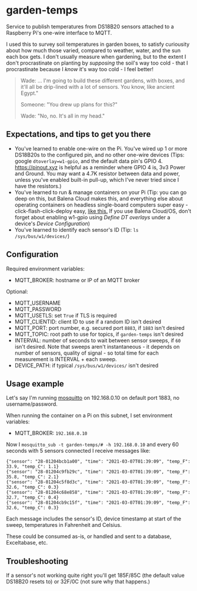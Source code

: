 # garden-temps

Service to publish temperatures from DS18B20 sensors attached to a Raspberry Pi's one-wire interface to MQTT.

I used this to survey soil temperatures in garden boxes, to satisfy curiousity about how much those varied, compared to weather, water, and the sun each box gets. I don't usually measure when gardening, but to the extent I don't procrastinate on planting by *supposing* the soil's way too cold - that I procrastinate because I *know* it's way too cold - I feel better!

> Wade: ... I'm going to build these different gardens, with boxes, and it'll all be drip-lined with a lot of sensors. You
> know, like ancient Egypt."
> 
> Someone: "You drew up plans for this?"
> 
> Wade: "No, no. It's all in my head."

## Expectations, and tips to get you there

- You've learned to enable one-wire on the Pi. You've wired up 1 or more DS18B20s to the configured pin, and no other one-wire devices (Tips: google `dtoverlay=w1-gpio`, and the default data pin's GPIO 4. <https://pinout.xyz> is helpful as a reminder where GPIO 4 is, 3v3 Power and Ground. You may want a 4.7K resistor between data and power, unless you've enabled built-in pull-up, which I've never tried since I have the resistors.)
- You've learned to run & manage containers on your Pi (Tip: you can go deep on this, but Balena Cloud makes this, and everything else about operating containers on headless single-board computers super easy - click-flash-click-deploy easy, [like this.](https://dashboard.balena-cloud.com/deploy) If you use Balena Cloud/OS, don't forget about enabling w1-gpio using *Define DT overlays* under a device's *Device Configuration*)
- You've learned to identify each sensor's ID (Tip: `ls /sys/bus/w1/devices/`)

## Configuration

Required environment variables:

- MQTT_BROKER: hostname or IP of an MQTT broker

Optional:

- MQTT_USERNAME
- MQTT_PASSWORD
- MQTT_USETLS: set `True` if TLS is required
- MQTT_CLIENTID: client ID to use if a random ID isn't desired
- MQTT_PORT: port number, e.g. secured port `8883`, if `1883` isn't desired
- MQTT_TOPIC: root path to use for topics, if `garden-temps` isn't desired
- INTERVAL: number of seconds to wait between sensor sweeps, if `60` isn't desired. Note that sweeps aren't instantaneous - it depends on number of sensors, quality of signal - so total time for each measurement is INTERVAL + each sweep.
- DEVICE_PATH: if typical `/sys/bus/w1/devices/` isn't desired

## Usage example

Let's say I'm running [mosquitto](https://mosquitto.org/) on 192.168.0.10 on default port 1883, no username/password.

When running the container on a Pi on this subnet, I set environment variables:

- MQTT_BROKER: `192.168.0.10`

Now I `mosquitto_sub -t garden-temps/# -h 192.168.0.10` and every 60 seconds with 5 sensors connected I receive messages like:

    {"sensor": "28-01204bcb1a00", "time": "2021-03-07T01:39:09", "temp_F": 33.9, "temp_C": 1.1}
    {"sensor": "28-01204c9fb29c", "time": "2021-03-07T01:39:09", "temp_F": 35.8, "temp_C": 2.1}
    {"sensor": "28-01204c5f8d3c", "time": "2021-03-07T01:39:09", "temp_F": 32.6, "temp_C": 0.3}
    {"sensor": "28-01204c68e858", "time": "2021-03-07T01:39:09", "temp_F": 32.7, "temp_C": 0.4}
    {"sensor": "28-01204cb9c15f", "time": "2021-03-07T01:39:09", "temp_F": 32.6, "temp_C": 0.3}

Each message includes the sensor's ID, device timestamp at start of the sweep, temperatures in Fahrenheit and Celsius.

These could be consumed as-is, or handled and sent to a database, Exceltabase, etc.

## Troubleshooting

If a sensor's not working quite right you'll get 185F/85C (the default value DS18B20 resets to) or 32F/0C (not sure why that happens.)

